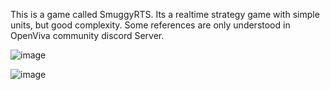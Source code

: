 This is a game called SmuggyRTS.
Its a realtime strategy game with simple units, but good complexity.
Some references are only understood in OpenViva community discord Server.


![image](https://github.com/Naugustogi/SmuggyRTS/assets/97325184/0200db56-14bd-41fc-934e-e2a1b8ff678a)


![image](https://github.com/Naugustogi/SmuggyRTS/assets/97325184/7544c2b9-5ce0-48ad-93ac-515d94607a6a)
